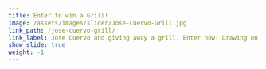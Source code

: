 ```yaml
---
title: Enter to win a Grill!
image: /assets/images/slider/Jose-Cuervo-Grill.jpg
link_path: /jose-cuervo-grill/
link_label: Jose Cuervo and giving away a grill. Enter now! Drawing on May 31.
show_slide: true
weight: -1
---
```



